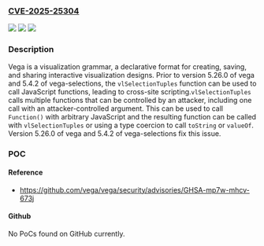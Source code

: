 ### [CVE-2025-25304](https://cve.mitre.org/cgi-bin/cvename.cgi?name=CVE-2025-25304)
![](https://img.shields.io/static/v1?label=Product&message=vega&color=blue)
![](https://img.shields.io/static/v1?label=Version&message=%3D%20%3C%205.26.0%20&color=brighgreen)
![](https://img.shields.io/static/v1?label=Vulnerability&message=CWE-79%3A%20Improper%20Neutralization%20of%20Input%20During%20Web%20Page%20Generation%20('Cross-site%20Scripting')&color=brighgreen)

### Description

Vega is a visualization grammar, a declarative format for creating, saving, and sharing interactive visualization designs. Prior to version 5.26.0 of vega and 5.4.2 of vega-selections, the `vlSelectionTuples` function can be used to call JavaScript functions, leading to cross-site scripting.`vlSelectionTuples` calls multiple functions that can be controlled by an attacker, including one call with an attacker-controlled argument. This can be used to call `Function()` with arbitrary JavaScript and the resulting function can be called with `vlSelectionTuples` or using a type coercion to call `toString` or `valueOf`. Version 5.26.0 of vega and 5.4.2 of vega-selections fix this issue.

### POC

#### Reference
- https://github.com/vega/vega/security/advisories/GHSA-mp7w-mhcv-673j

#### Github
No PoCs found on GitHub currently.

